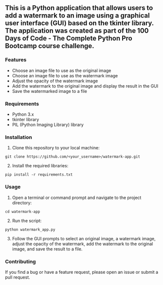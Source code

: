 <h2>This is a Python application that allows users to add a watermark to an image using a graphical user interface (GUI) based on the tkinter library. The application was created as part of the 100 Days of Code - The Complete Python Pro Bootcamp course challenge.</h2>
<h3>Features</h3>
<ul>
  <li>Choose an image file to use as the original image</li>
  <li>Choose an image file to use as the watermark image</li>
  <li>Adjust the opacity of the watermark image</li>
  <li>Add the watermark to the original image and display the result in the GUI</li>
  <li>Save the watermarked image to a file</li>
</ul>
<h3>Requirements</h3>
<ul>
  <li>Python 3.x</li>
  <li>tkinter library</li>
  <li>PIL (Python Imaging Library) library</li>
</ul>
<h3>Installation</h3>
<ol>
  <li>Clone this repository to your local machine:</li>
</ol>
<pre><code>git clone https://github.com/&lt;your_username&gt;/watermark-app.git</code></pre>
<ol start="2">
  <li>Install the required libraries:</li>
</ol>
<pre><code>pip install -r requirements.txt</code></pre>
<h3>Usage</h3>
<ol>
  <li>Open a terminal or command prompt and navigate to the project directory:</li>
</ol>
<pre><code>cd watermark-app</code></pre>
<ol start="2">
  <li>Run the script:</li>
</ol>
<pre><code>python watermark_app.py</code></pre>
<ol start="3">
  <li>Follow the GUI prompts to select an original image, a watermark image, adjust the opacity of the watermark, add the watermark to the original image, and save the result to a file.</li>
</ol>
<h3>Contributing</h3>
<p>If you find a bug or have a feature request, please open an issue or submit a pull request.</p>
